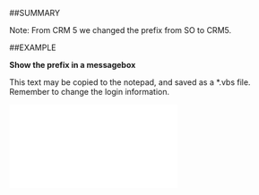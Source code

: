 

##SUMMARY


Note: From CRM 5 we changed the prefix from SO to CRM5. 



##EXAMPLE

**Show the prefix in a messagebox**

This text may be copied to the notepad, and saved as a *.vbs file. Remember to change the login information.

![](../../Examples/vbs/Database.ActualPrefix.vbs.txt)





